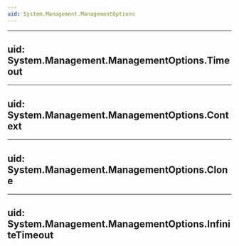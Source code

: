 ```yaml
---
uid: System.Management.ManagementOptions
---
```


---
uid: System.Management.ManagementOptions.Timeout
---

---
uid: System.Management.ManagementOptions.Context
---

---
uid: System.Management.ManagementOptions.Clone
---

---
uid: System.Management.ManagementOptions.InfiniteTimeout
---

